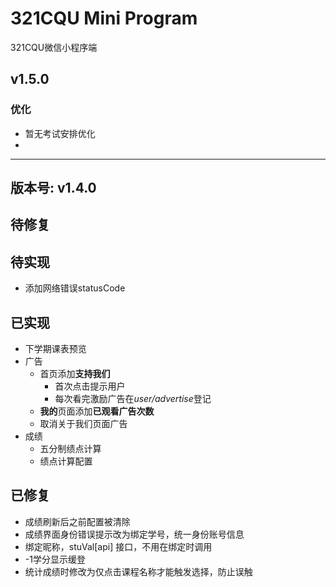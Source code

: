 # 321CQU Mini Program

321CQU微信小程序端

## v1.5.0

### 优化

- 暂无考试安排优化
- 


---

## 版本号: v1.4.0

## 待修复

## 待实现

- 添加网络错误statusCode


## 已实现

- 下学期课表预览
- 广告
  - 首页添加**支持我们**
    - 首次点击提示用户
    - 每次看完激励广告在*user/advertise*登记
  - **我的**页面添加**已观看广告次数**
  - 取消关于我们页面广告
- 成绩
  - 五分制绩点计算
  - 绩点计算配置
## 已修复
- 成绩刷新后之前配置被清除
- 成绩界面身份错误提示改为绑定学号，统一身份账号信息
- 绑定昵称，stuVal[api] 接口，不用在绑定时调用
- -1学分显示缓登
- 统计成绩时修改为仅点击课程名称才能触发选择，防止误触

